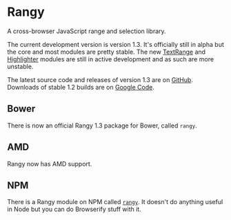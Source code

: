 Rangy
=====

A cross-browser JavaScript range and selection library.

The current development version is version 1.3. It's officially still in alpha but the core and most modules are pretty stable. The new [TextRange](../../wiki/Text-Range-Module) and [Highlighter](../../wiki/Highlighter-Module) modules are still in active development and as such are more unstable.

The latest source code and releases of version 1.3 are on [GitHub](../../releases). Downloads of stable 1.2 builds are on [Google Code](https://code.google.com/p/rangy/downloads).

## Bower

There is now an official Rangy 1.3 package for Bower, called `rangy`.

## AMD

Rangy now has AMD support.

## NPM

There is a Rangy module on NPM called [`rangy`](https://www.npmjs.org/package/rangy). It doesn't do anything useful in Node but you can do Browserify stuff with it. 
